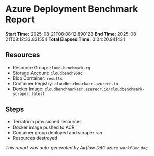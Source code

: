 # Azure Deployment Benchmark Report

**Start Time:** 2025-08-21T08:08:12.890123
**End Time:**   2025-08-21T08:12:33.831554
**Total Elapsed Time:** 0:04:20.941431

## Resources
- Resource Group: `cloud-benchmark-rg`
- Storage Account: `cloudbench959c`
- Blob Container: `results`
- Container Registry: `cloudbenchmarkacr.azurecr.io`
- Docker Image: `cloudbenchmarkacr.azurecr.io/cloudbenchmark-scraper:latest`

## Steps
- Terraform provisioned resources
- Docker image pushed to ACR
- Container group deployed and scraper ran
- Resources destroyed

*This report was auto-generated by Airflow DAG `azure_workflow_dag`.*